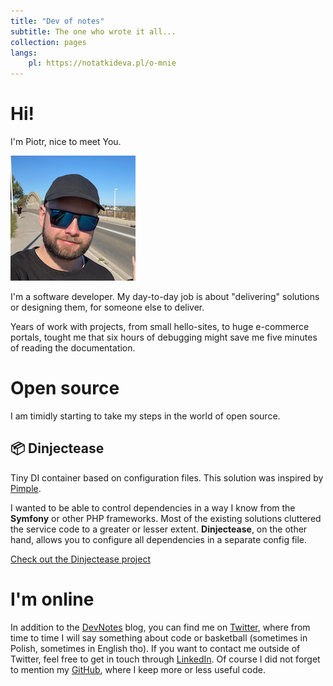 ```yaml
---
title: "Dev of notes"
subtitle: The one who wrote it all...
collection: pages
langs:
    pl: https://notatkideva.pl/o-mnie
---
```


# Hi!
    
I'm Piotr, nice to meet You.

![Dev od notatek](me.jpg "Dev taking notes")
                                
I'm a software developer. My day-to-day job is about "delivering" solutions or designing them, for someone else to deliver. 
                                                                                     
Years of work with projects, from small hello-sites, to huge e-commerce portals, tought me that six hours of debugging might save me five minutes of reading the documentation.

# Open source

I am timidly starting to take my steps in the world of open source.

## 📦 Dinjectease

Tiny DI container based on configuration files. This solution was inspired by [Pimple](https://github.com/silexphp/Pimple).
                                                                                                                           
I wanted to be able to control dependencies in a way I know from the **Symfony** or other PHP frameworks.
Most of the existing solutions cluttered the service code to a greater or lesser extent. **Dinjectease**, on the other hand, allows you to configure all dependencies in a separate config file.

[Check out the Dinjectease project](https://github.com/rzeczkowskip/dinjectease)

# I'm online

In addition to the [DevNotes](https://devnotes.blog) blog, you can find me on [Twitter](https://twitter.com/rzeczkowskip), where from time to time I will say something about code or basketball (sometimes in Polish, sometimes in English tho).
If you want to contact me outside of Twitter, feel free to get in touch through [LinkedIn](https://www.linkedin.com/in/rzeczkowskip/).
Of course I did not forget to mention my [GitHub](https://github.com/rzeczkowskip), where I keep more or less useful code.
